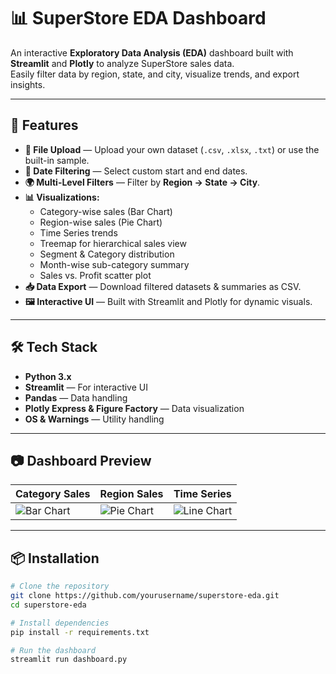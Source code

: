# 📊 SuperStore EDA Dashboard

An interactive **Exploratory Data Analysis (EDA)** dashboard built with **Streamlit** and **Plotly** to analyze SuperStore sales data.  
Easily filter data by region, state, and city, visualize trends, and export insights.

---

## 🚀 Features

- **📂 File Upload** — Upload your own dataset (`.csv`, `.xlsx`, `.txt`) or use the built-in sample.
- **📅 Date Filtering** — Select custom start and end dates.
- **🌍 Multi-Level Filters** — Filter by **Region → State → City**.
- **📊 Visualizations:**
  - Category-wise sales (Bar Chart)
  - Region-wise sales (Pie Chart)
  - Time Series trends
  - Treemap for hierarchical sales view
  - Segment & Category distribution
  - Month-wise sub-category summary
  - Sales vs. Profit scatter plot
- **📥 Data Export** — Download filtered datasets & summaries as CSV.
- **🖼 Interactive UI** — Built with Streamlit and Plotly for dynamic visuals.

---

## 🛠 Tech Stack

- **Python 3.x**
- **Streamlit** — For interactive UI
- **Pandas** — Data handling
- **Plotly Express & Figure Factory** — Data visualization
- **OS & Warnings** — Utility handling

---

## 📷 Dashboard Preview

| Category Sales | Region Sales | Time Series |
| --- | --- | --- |
| ![Bar Chart](https://via.placeholder.com/200x150) | ![Pie Chart](https://via.placeholder.com/200x150) | ![Line Chart](https://via.placeholder.com/200x150) |

---

## 📦 Installation

```bash
# Clone the repository
git clone https://github.com/yourusername/superstore-eda.git
cd superstore-eda

# Install dependencies
pip install -r requirements.txt

# Run the dashboard
streamlit run dashboard.py
